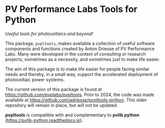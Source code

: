 # PV Performance Labs Tools for Python

*Useful tools for photovoltaics and beyond!*

This package, ``pvpltools``, makes available a collection of useful
software components and functions created by Anton Driesse of PV Performance Labs.
Many were developed in the context of consulting or research projects,
sometimes as a necessity, and sometimes just to make life easier.

The aim of this package is to make life easier for people facing similar needs
and thereby, in a small way, support the accelerated deployment of photovoltaic power systems.

The current version of this package is found at https://github.com/pvplabs/pvpltools.
Prior to 2024, the code was made available at https://github.com/adriesse/pvpltools-python.
This older repository will remain in place, but will not be updated.

**pvpltools** is compatible with and complementary to
**pvlib python** (https://pvlib-python.readthedocs.io).


